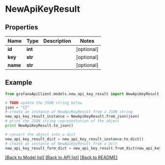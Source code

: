 # NewApiKeyResult


## Properties
Name | Type | Description | Notes
------------ | ------------- | ------------- | -------------
**id** | **int** |  | [optional] 
**key** | **str** |  | [optional] 
**name** | **str** |  | [optional] 

## Example

```python
from grafanaApiClient.models.new_api_key_result import NewApiKeyResult

# TODO update the JSON string below
json = "{}"
# create an instance of NewApiKeyResult from a JSON string
new_api_key_result_instance = NewApiKeyResult.from_json(json)
# print the JSON string representation of the object
print NewApiKeyResult.to_json()

# convert the object into a dict
new_api_key_result_dict = new_api_key_result_instance.to_dict()
# create an instance of NewApiKeyResult from a dict
new_api_key_result_form_dict = new_api_key_result.from_dict(new_api_key_result_dict)
```
[[Back to Model list]](../README.md#documentation-for-models) [[Back to API list]](../README.md#documentation-for-api-endpoints) [[Back to README]](../README.md)



